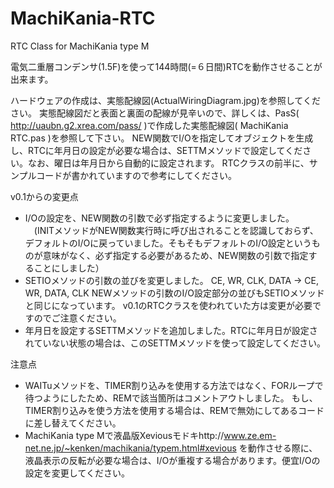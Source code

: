 # MachiKania-RTC
RTC Class for MachiKania type M

電気二重層コンデンサ(1.5F)を使って144時間(=６日間)RTCを動作させることが出来ます。

ハードウェアの作成は、実態配線図(ActualWiringDiagram.jpg)を参照してください。 
実態配線図だと表面と裏面の配線が見辛いので、詳しくは、PasS( http://uaubn.g2.xrea.com/pass/ )で作成した実態配線図( MachiKania RTC.pas )を参照して下さい。
NEW関数でI/Oを指定してオブジェクトを生成し、RTCに年月日の設定が必要な場合は、SETTMメソッドで設定してください。なお、曜日は年月日から自動的に設定されます。
RTCクラスの前半に、サンプルコードが書かれていますので参考にしてください。

v0.1からの変更点
- I/Oの設定を、NEW関数の引数で必ず指定するように変更しました。
　(INITメソッドがNEW関数実行時に呼び出されることを認識しておらず、デフォルトのI/Oに戻っていました。そもそもデフォルトのI/O設定というものが意味がなく、必ず指定する必要があるため、NEW関数の引数で指定することにしました）
- SETIOメソッドの引数の並びを変更しました。
   CE, WR, CLK, DATA → CE, WR, DATA, CLK
   NEWメソッドの引数のI/O設定部分の並びもSETIOメソッドと同じになっています。
   v0.1のRTCクラスを使われていた方は変更が必要ですのでご注意ください。
- 年月日を設定するSETTMメソッドを追加しました。RTCに年月日が設定されていない状態の場合は、このSETTMメソッドを使って設定してください。

注意点
- WAITuメソッドを、TIMER割り込みを使用する方法ではなく、FORループで待つようにしたため、REMで該当箇所はコメントアウトしました。
もし、TIMER割り込みを使う方法を使用する場合は、REMで無効にしてあるコードに差し替えてください。
- MachiKania type Mで液晶版Xeviousモドキhttp://www.ze.em-net.ne.jp/~kenken/machikania/typem.html#xevious を動作させる際に、液晶表示の反転が必要な場合は、I/Oが重複する場合があります。便宜I/Oの設定を変更してください。

